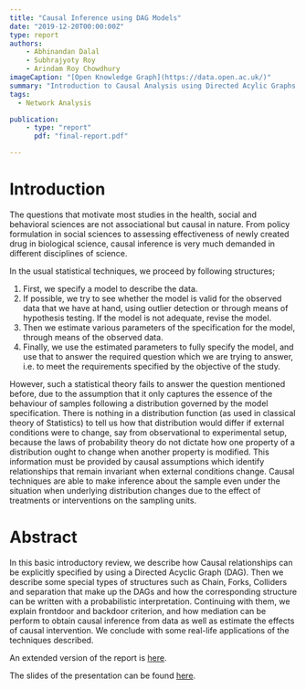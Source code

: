 ```yaml
---
title: "Causal Inference using DAG Models"
date: "2019-12-20T00:00:00Z"
type: report
authors: 
    - Abhinandan Dalal
    - Subhrajyoty Roy
    - Arindam Roy Chowdhury
imageCaption: "[Open Knowledge Graph](https://data.open.ac.uk/)"
summary: "Introduction to Causal Analysis using Directed Acylic Graphs (DAG)"
tags:
  - Network Analysis

publication:
    - type: "report"
      pdf: "final-report.pdf"

---
```


# Introduction

The questions that motivate most studies in the health, social and behavioral sciences
are not associational but causal in nature. From policy formulation in social sciences to
assessing effectiveness of newly created drug in biological science, causal inference is very
much demanded in different disciplines of science.

In the usual statistical techniques, we proceed by following structures;

1. First, we specify a model to describe the data.
2. If possible, we try to see whether the model is valid for the observed data that we have at hand, using outlier detection or through means of hypothesis testing. If the model is not adequate, revise the model.
3. Then we estimate various parameters of the specification for the model, through means of the observed data.
4. Finally, we use the estimated parameters to fully specify the model, and use that to answer the required question which we are trying to answer, i.e. to meet the requirements specified by the objective of the study.


However, such a statistical theory fails to answer the question mentioned before, due to the assumption that it only captures the essence of the behaviour of samples following a distribution governed by the model specification. There is nothing in a distribution function (as used in classical theory of Statistics) to tell us how that distribution would differ if external conditions were to change, say from observational to experimental setup, because the laws of probability theory do not dictate how one property of a distribution ought to change when another property is modified. This information must be provided by causal assumptions which identify relationships that remain invariant when external conditions change. Causal techniques are able to make inference about the sample even under the situation when underlying distribution changes due to the effect of treatments or interventions on the sampling units.

# Abstract

In this basic introductory review, we describe how Causal relationships can be explicitly specified by using a Directed Acyclic Graph (DAG). Then we describe some special types of structures such as Chain, Forks, Colliders and separation that make up the DAGs and how the corresponding structure can be written with a probabilistic interpretation. Continuing with them, we explain frontdoor and backdoor criterion, and how mediation can be perform to obtain causal inference from data as well as estimate the effects of causal intervention. We conclude with some real-life applications of the techniques described.


An extended version of the report is [here](final-report.pdf).

The slides of the presentation can be found [here](presentation.pdf).











